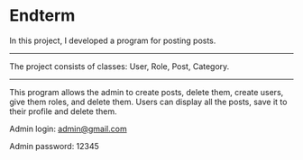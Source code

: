 # Endterm

In this project, I developed a program for posting posts.
___

The project consists of classes: User, Role, Post, Category.

___

This program allows the admin to create posts, delete them, create users, give them roles, and delete them.
Users can display all the posts, save it to their profile and delete them.

Admin login: admin@gmail.com

Admin password: 12345
